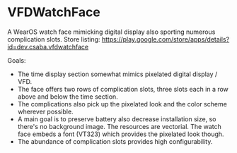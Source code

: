 # VFDWatchFace
A WearOS watch face mimicking digital display also sporting numerous complication slots. Store listing: https://play.google.com/store/apps/details?id=dev.csaba.vfdwatchface

Goals:

* The time display section somewhat mimics pixelated digital display / VFD.
* The face offers two rows of complication slots, three slots each in a row above and below the time section.
* The complications also pick up the pixelated look and the color scheme wherever possible.
* A main goal is to preserve battery also decrease installation size, so there's no background image. The resources are vectorial. The watch face embeds a font (VT323) which provides the pixelated look though.
* The abundance of complication slots provides high configurability.
